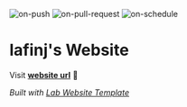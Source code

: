 
  ![on-push](../../actions/workflows/on-push.yaml/badge.svg)
  ![on-pull-request](../../actions/workflows/on-pull-request.yaml/badge.svg)
  ![on-schedule](../../actions/workflows/on-schedule.yaml/badge.svg)

  # lafinj's Website

  Visit **[website url](#)** 🚀

  _Built with [Lab Website Template](https://greene-lab.gitbook.io/lab-website-template-docs)_
